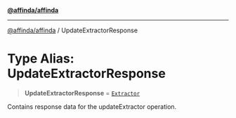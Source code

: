 [**@affinda/affinda**](../README.md)

***

[@affinda/affinda](../globals.md) / UpdateExtractorResponse

# Type Alias: UpdateExtractorResponse

> **UpdateExtractorResponse** = [`Extractor`](../interfaces/Extractor.md)

Contains response data for the updateExtractor operation.
